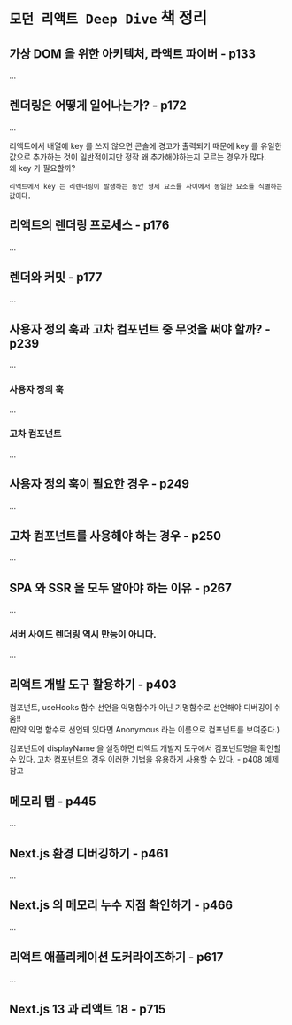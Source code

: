 # `모던 리액트 Deep Dive` 책 정리

## 가상 DOM 을 위한 아키텍처, 라액트 파이버 - p133

...

## 렌더링은 어떻게 일어나는가? - p172

...

리액트에서 배열에 key 를 쓰지 않으면 콘솔에 경고가 출력되기 때문에 key 를 유일한 값으로 추가하는 것이 일반적이지만 정작 왜 추가해야하는지 모르는 경우가 많다.  
왜 key 가 필요할까?

`리액트에서 key 는 리렌더링이 발생하는 동안 형제 요소들 사이에서 동일한 요소를 식별하는 값이다.`

## 리액트의 렌더링 프로세스 - p176

...

## 렌더와 커밋 - p177

...

## 사용자 정의 훅과 고차 컴포넌트 중 무엇을 써야 할까? - p239

...

### 사용자 정의 훅

...

### 고차 컴포넌트

...

## 사용자 정의 훅이 필요한 경우 - p249

...

## 고차 컴포넌트를 사용해야 하는 경우 - p250

...

## SPA 와 SSR 을 모두 알아야 하는 이유 - p267

...

### 서버 사이드 렌더링 역시 만능이 아니다.

...

## 리액트 개발 도구 활용하기 - p403

컴포넌트, useHooks 함수 선언을 익명함수가 아닌 기명함수로 선언해야 디버깅이 쉬움!!  
(만약 익명 함수로 선언돼 있다면 Anonymous 라는 이름으로 컴포넌트를 보여준다.)

컴포넌트에 displayName 을 설정하면 리액트 개발자 도구에서 컴포넌트명을 확인할 수 있다.
고차 컴포넌트의 경우 이러한 기법을 유용하게 사용할 수 있다. - p408 예제 참고

## 메모리 탭 - p445

...

## Next.js 환경 디버깅하기 - p461

...

## Next.js 의 메모리 누수 지점 확인하기 - p466

...

## 리액트 애플리케이션 도커라이즈하기 - p617

...

## Next.js 13 과 리액트 18 - p715
